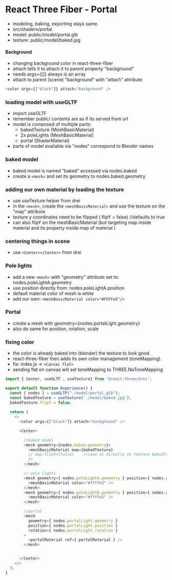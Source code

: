 # React Three Fiber - Portal

- modeling, baking, exporting stays same.
- src/shaders/portal
- model: public/model/portal.glb
- texture: public/model/baked.jpg

#### Background

- changing background color in react-three-fiber
- attach tells it to attach it to parent property "background"
- needs args={[]} always is an array
- attach to parent (scene) "background" with "attach" attribute

```js
<color args={["black"]} attach="background" />
```

### loading model with useGLTF

- import useGLTF
- remember public/ contents are as if its served from url
- model is composed of multiple parts:
  - bakedTexture (MeshBasicMaterial)
  - 2x poleLights (MeshBasicMaterial)
  - portal (ShaderMaterial)
- parts of model available via "nodes" correspond to Blender names

### baked model

- baked model is named "baked" accessed via nodes.baked
- create a `<mesh>` and set its geometry to nodes.baked.geometry

### adding our own material by loading the texture
- use useTexture helper from drei
-  in the `<mesh>`, create the `<meshBasicMaterial>` and use the texture on the "map" attribute
- texture y coordinates need to be flipped (.flipY = false) //defaults to true
- can also flipY on the meshBasicMaterial (but targeting map inside material and its property inside map of material )

### centering things in scene
- use `<Center></Center>` from drei

### Pole lights
- add a new `<mesh>` with "geometry" attribute set to: nodes.poleLightA.geometry
- use position directly from: nodes.poleLightA.position
- default material color of mesh is white
- add our own: `<meshBasicMaterial color="#FFFFe5"/>`

### Portal
- create a mesh with geometry={nodes.portalLight.geometry} 
- also do same for position, rotation, scale

### fixing color
- the color is already baked into (blender) the texture to look good.
- react-three-fiber then adds its own color management (toneMapping).
- fix: index.js -> `<Canvas flat>`
- sending flat on canvas will set toneMapping to THREE.NoToneMapping

```js
import { Center, useGLTF , useTexture} from "@react-three/drei";

export default function Experience() {
  const { nodes } = useGLTF("./model/portal.glb");
  const bakedTexture = useTexture('./model/baked.jpg');
  bakedTexture.flipY = false;
  
  return (
    <>
      <color args={["black"]} attach="background" />

      <Center>

        //baked model
        <mesh geometry={nodes.baked.geometry}>
          <meshBasicMaterial map={bakedTexture} 
          // map-flipY={false}    //same as directly on texture bakedTexture.flipY = false;
          />
        </mesh>

        // pole lights
        <mesh geometry={ nodes.poleLightA.geometry } position={ nodes.poleLightA.position }>
          <meshBasicMaterial color="#ffffe5" />
        </mesh>
        <mesh geometry={ nodes.poleLightB.geometry } position={ nodes.poleLightB.position }>
          <meshBasicMaterial color="#ffffe5" />
        </mesh>

        //portal
        <mesh 
          geometry={ nodes.portalLight.geometry } 
          position={ nodes.portalLight.position } 
          rotation={ nodes.portalLight.rotation }
        >
          <portalMaterial ref={ portalMaterial } />
        </mesh>


      </Center>
    </>
  );
}
```
